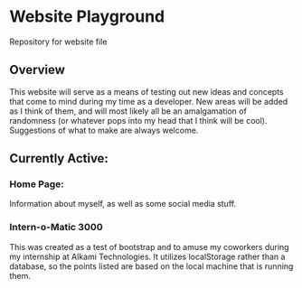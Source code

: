 # Website Playground
Repository for website file

## Overview
This website will serve as a means of testing out new ideas and concepts that come to mind during my time as a developer. New areas will be added as I think of them, and will most likely all be an amalgamation of randomness (or whatever pops into my head that I think will be cool). Suggestions of what to make are always welcome.

## Currently Active:

### Home Page:
Information about myself, as well as some social media stuff.

### Intern-o-Matic 3000
This was created as a test of bootstrap and to amuse my coworkers during my internship at Alkami Technologies. It utilizes localStorage rather than a database, so the points listed are based on the local machine that is running them.